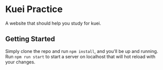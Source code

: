 # Kuei Practice

A website that should help you study for kuei.

## Getting Started

Simply clone the repo and run ``npm install``, and you'll be up and running.
Run ``npm run start`` to start a server on localhost that will hot reload with your changes.
